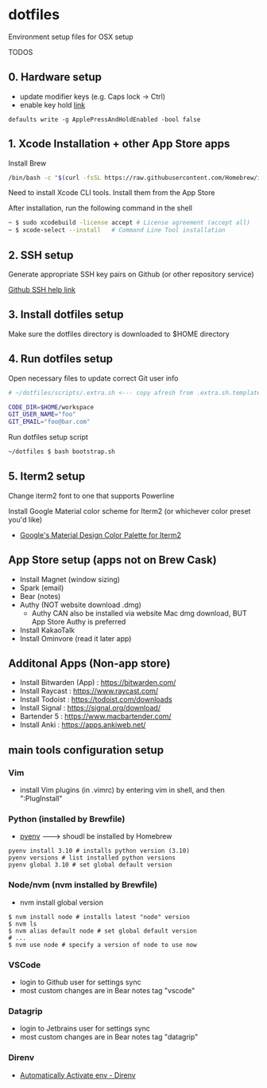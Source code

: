 # dotfiles

Environment setup files for OSX setup

TODOS

## 0. Hardware setup

- update modifier keys (e.g. Caps lock -> Ctrl)
- enable key hold [link](https://www.macworld.com/article/351347/how-to-activate-key-repetition-through-the-macos-terminal.html)

```
defaults write -g ApplePressAndHoldEnabled -bool false
```

## 1. Xcode Installation + other App Store apps

Install Brew

```bash
/bin/bash -c "$(curl -fsSL https://raw.githubusercontent.com/Homebrew/install/HEAD/install.sh)"
```

Need to install Xcode CLI tools.  Install them from the App Store

After installation, run the following command in the shell

```bash
~ $ sudo xcodebuild -license accept # License agreement (accept all)
~ $ xcode-select --install   # Command Line Tool installation
```

## 2. SSH setup

Generate appropriate SSH key pairs on Github (or other repository service)

[Github SSH help link](https://help.github.com/articles/connecting-to-github-with-ssh/)

## 3. Install dotfiles setup

Make sure the dotfiles directory is downloaded to $HOME directory

## 4. Run dotfiles setup

Open necessary files to update correct Git user info

```bash
# ~/dotfiles/scripts/.extra.sh <--- copy afresh from .extra.sh.template

CODE_DIR=$HOME/workspace
GIT_USER_NAME="foo"
GIT_EMAIL="foo@bar.com"
```

Run dotfiles setup script

```bash
~/dotfiles $ bash bootstrap.sh
```

## 5. Iterm2 setup

Change iterm2 font to one that supports Powerline

Install Google Material color scheme for Iterm2 (or whichever color preset you'd like)

- [Google's Material Design Color Palette for Iterm2](https://github.com/MartinSeeler/iterm2-material-design)

## App Store setup (apps not on Brew Cask)

- Install Magnet (window sizing)
- Spark (email)
- Bear (notes)
- Authy (NOT website download .dmg)
  - Authy CAN also be installed via website Mac dmg download, BUT App Store Authy is preferred
- Install KakaoTalk
- Install Ominvore (read it later app)

## Additonal Apps (Non-app store)

- Install Bitwarden (App) : <https://bitwarden.com/>
- Install Raycast : <https://www.raycast.com/>
- Install Todoist : <https://todoist.com/downloads>
- Install Signal : <https://signal.org/download/>
- Bartender 5 : <https://www.macbartender.com/>
- Install Anki : <https://apps.ankiweb.net/>

## main tools configuration setup

### Vim

- install Vim plugins (in .vimrc) by entering vim in shell, and then ":PlugInstall"

### Python (installed by Brewfile)

- [pyenv](https://github.com/pyenv/pyenv) ---> shoudl be installed by Homebrew

```shell
pyenv install 3.10 # installs python version (3.10)
pyenv versions # list installed python versions
pyenv global 3.10 # set global default version
```

### Node/nvm (nvm installed by Brewfile)

- nvm install global version

```shell
$ nvm install node # installs latest "node" version
$ nvm ls
$ nvm alias default node # set global default version
# ...
$ nvm use node # specify a version of node to use now
```

### VSCode

- login to Github user for settings sync
- most custom changes are in Bear notes tag "vscode"

### Datagrip

- login to Jetbrains user for settings sync
- most custom changes are in Bear notes tag "datagrip"

### Direnv

- [Automatically Activate env - Direnv](https://direnv.net/)
